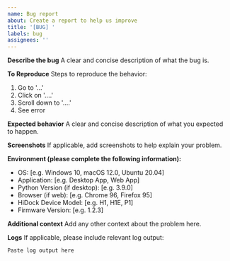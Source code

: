 ```yaml
---
name: Bug report
about: Create a report to help us improve
title: '[BUG] '
labels: bug
assignees: ''
---
```


**Describe the bug**
A clear and concise description of what the bug is.

**To Reproduce**
Steps to reproduce the behavior:

1. Go to '...'
2. Click on '....'
3. Scroll down to '....'
4. See error

**Expected behavior**
A clear and concise description of what you expected to happen.

**Screenshots**
If applicable, add screenshots to help explain your problem.

**Environment (please complete the following information):**

- OS: [e.g. Windows 10, macOS 12.0, Ubuntu 20.04]
- Application: [e.g. Desktop App, Web App]
- Python Version (if desktop): [e.g. 3.9.0]
- Browser (if web): [e.g. Chrome 96, Firefox 95]
- HiDock Device Model: [e.g. H1, H1E, P1]
- Firmware Version: [e.g. 1.2.3]

**Additional context**
Add any other context about the problem here.

**Logs**
If applicable, please include relevant log output:

```
Paste log output here
```
